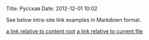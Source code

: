 Title: Русская
Date: 2012-12-01 10:02

See below intra-site link examples in Markdown format.

[a link relative to content root]({filename}/article1.md)
[a link relative to current file]({filename}../article1.md)